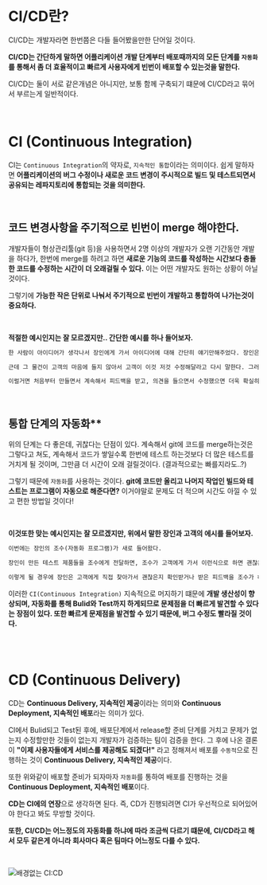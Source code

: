 # CI/CD란?
CI/CD는 개발자라면 한번쯤은 다들 들어봤을만한 단어일 것이다. 

**CI/CD는 간단하게 말하면 어플리케이션 개발 단계부터 배포때까지의 모든 단계를 `자동화`를 통해서 좀 더 효율적이고 빠르게 사용자에게 빈번이 배포할 수 있는것을 말한다.**

CI/CD는 둘이 서로 같은개념은 아니지만, 보통 함께 구축되기 떄문에 CI/CD라고 묶어서 부르는게 일반적이다.

<br>

# CI (Continuous Integration)
CI는 `Continuous Integration`의 약자로, `지속적인 통합`이라는 의미이다. 쉽게 말하자면 **어플리케이션의 버그 수정이나 새로운 코드 변경이 주시적으로 빌드 및 테스트되면서 공유되는 레파지토리에 통합되는 것을 의미한다.**

<br>

## 코드 변경사항을 주기적으로 빈번이 merge 해야한다.

개발자들이 형상관리툴(git 등)을 사용하면서 2명 이상의 개발자가 오랜 기간동안 개발을 하다가, 한번에 merge를 하려고 하면 **새로운 기능의 코드를 작성하는 시간보다 충돌한 코드를 수정하는 시간이 더 오래걸릴 수 있다.** 이는 어떤 개발자도 원하는 상황이 아닐것이다.

그렇기에 **가능한 작은 단위로 나눠서 주기적으로 빈번이 개발하고 통합하여 나가는것이 중요하다.**

<br>

**적절한 예시인지는 잘 모르겠지만.. 간단한 예시를 하나 들어보자.**
```markdown
한 사람이 아이디어가 생각나서 장인에게 가서 아이디어에 대해 간단히 얘기만해주었다. 장인은 그대로 만들면서 세부적인 얘기를 듣지 못했기에 중간에 피드백을 받지않고 완성한 후에 고객에게 보여주었다고 하자. 

근데 그 물건이 고객의 마음에 들지 않아서 고객이 이것 저것 수정해달라고 다시 말한다. 그러면 장인은 수정해야할 것들이 너무 많아질 것이다 처음부터 만드는게 더 빠를정도로 말이다.

이럴거면 처음부터 만들면서 계속해서 피드백을 받고, 의견을 들으면서 수정했으면 더욱 확실히 고객의 마음에 들었을 물건이 나왔을 것이며, 새로 만드는게 빠를정도로 수정해야할 일들은 없었을 것이다.
```

<br>

## 통합 단계의 자동화**

위의 단계는 다 좋은데, 귀찮다는 단점이 있다. 계속해서 git에 코드를 merge하는것은 그렇다고 쳐도, 계속해서 코드가 쌓일수록 한번에 테스트 하는것보다 더 많은 테스트를 거치게 될 것이며, 그만큼 더 시간이 오래 걸릴것이다. (결과적으로는 빠를지라도..?)

그렇기 때문에 `자동화`를 사용하는 것이다. **git에 코드만 올리고 나머지 작업인 빌드와 테스트는 프로그램이 자동으로 해준다면?** 이거야말로 문제도 더 적으며 시간도 아낄 수 있고 편한 방법일 것이다!

<br>

**이것또한 맞는 예시인지는 잘 모르겠지만, 위에서 말한 장인과 고객의 에시를 들어보자.**
```markdown
이번에는 장인의 조수(자동화 프로그램)가 새로 들어왔다. 

장인이 만든 테스트 제품들을 조수에게 전달하면, 조수가 고객에게 가서 이런식으로 하면 괜찮은지. 새로운 요청이 있는지 등을 확인해준후에 다시 장인에게 알려줘서 하는 방식이다.

이렇게 될 경우에 장인은 고객에게 직접 찾아가서 괜찮은지 확인받거나 받은 피드백을 조수가 해주기 때문에, 시간적으로도 여유가 생길 것이며 그로 인해서 제품을 만드는데에 더 집중을 할 수 있다.
```

이러한 `CI(Continuous Integration)` 지속적으로 머지하기 떄문에 **개발 생산성이 향상되며, 자동화를 통해 Bulid와 Test까지 하게되므로 문제점을 더 빠르게 발견할 수 있다는 장점이 있다. 또한 빠르게 문제점을 발견할 수 있기 때문에, 버그 수정도 빨라질 것이다.**

<br><br>


# CD (Continuous Delivery)

CD는 **Continuous Delivery, 지속적인 제공**이라는 의미와 **Continuous Deployment, 지속적인 배포**라는 의미가 있다. 

CI에서 Bulid되고 Test된 후에, 배포단계에서 release할 준비 단계를 거치고 문제가 없는지 수정할만한 것들이 없는지 개발자가 검증하는 팀이 검증을 한다.
그 후에 나온 결론이 **"이제 사용자들에게 서비스를 제공해도 되겠다!"** 라고 정해져서 배포를 `수동적`으로 진행하는 것이 **Continuous Delivery, 지속적인 제공**이다.

또한 위와같이 배포할 준비가 되자마자 `자동화`를 통하여 배포를 진행하는 것을 **Continuous Deployment, 지속적인 배포**이다.

**CD는 CI에의 연장**으로 생각하면 된다. 즉, CD가 진행되려면 CI가 우선적으로 되어있어야 한다고 봐도 무방할 것이다.

**또한, CI/CD는 어느정도의 자동화를 하냐에 따라 조금씩 다르기 떄문에, CI/CD라고 해서 모두 같은게 아니라 회사마다 혹은 팀마다 어느정도 다를 수 있다.**

<br>

![배경없는 CI:CD](https://user-images.githubusercontent.com/59376200/131976807-f2d680a3-c9ae-4633-b37c-5cdc92209460.png)




<!-- 

> Reference
> - [[QA CI/CD란?]](https://itholic.github.io/qa-cicd/)
> - [엘리님 유튜브 - CI/CD 5분 개념 정리](https://www.youtube.com/watch?v=0Emq5FypiMM&list=WL&index=7)

 -->